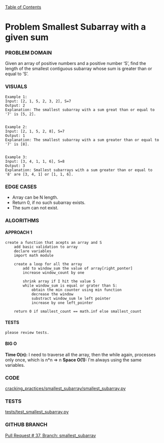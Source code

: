 [Table of Contents](../../README.md)


# Problem Smallest Subarray with a given sum

<!-- [Whiteboard approach](X) -->

### PROBLEM DOMAIN
Given an array of positive numbers and a positive number ‘S’, find the length of the smallest contiguous subarray whose sum is greater than or equal to ‘S’.

### VISUALS
```
Example 1:
Input: [2, 1, 5, 2, 3, 2], S=7
Output: 2
Explanation: The smallest subarray with a sum great than or equal to '7' is [5, 2].


Example 2:
Input: [2, 1, 5, 2, 8], S=7
Output: 1
Explanation: The smallest subarray with a sum greater than or equal to '7' is [8].


Example 3:
Input: [3, 4, 1, 1, 6], S=8
Output: 3
Explanation: Smallest subarrays with a sum greater than or equal to '8' are [3, 4, 1] or [1, 1, 6].
```

### EDGE CASES
- Array can be N length.
- Return 0, if no such subarray exists.
- The sum can not exist.

### ALGORITHMS

#### APPROACH 1
```
create a function that acepts an array and S
    add basic validation to array
    declare variables
    import math module

    create a loop for all the array
        add to window_sum the value of array[right_ponter]
        increase window_count by one

        shrink array if I hit the value S
        while window_sum is equal or grater than S:
            obtain the min counter using min function
            decrease the window
            substract window_sum le left pointer
            increase by one left_pointer

    return 0 if smallest_count == math.inf else smallest_count
```


#### TESTS
```
please review tests.
```


#### BIG O
**Time O(n):** I need to traverse all the array, then the while again, processes only once, which is n*n => n
**Space O(1):** I'm always using the same variables.

### CODE
[cracking_practices/smallest_subarray/smallest_subarray.py](smallest_subarray.py)


### TESTS
[tests/test_smallest_subarray.py](../../tests/test_smallest_subarray.py)

### GITHUB BRANCH

[Pull Request # 37, Branch: smallest_subarray](https://github.com/ilealm/cracking-practices/pull/37)
